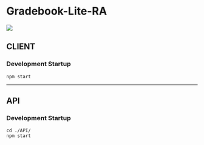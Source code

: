 # Gradebook-Lite-RA
![](https://codebuild.us-east-1.amazonaws.com/badges?uuid=eyJlbmNyeXB0ZWREYXRhIjoiMloxek5iaVY1c3hjMFk0ZGtJaWFzaXAyd0NJTUY3VnJ5K2ZnUDJOVG1PTkVSN2ZqUm5tSHQ2TFpRNkdObGRmQjR0M3pSTnlNc0ZKU3ZoMG1BWG53a3NjPSIsIml2UGFyYW1ldGVyU3BlYyI6IjBUSHR0ZkdsUWZ2M0h6UDciLCJtYXRlcmlhbFNldFNlcmlhbCI6MX0%3D&branch=main)
## CLIENT

### Development Startup

```shell
npm start
```

---

## API

### Development Startup

```shell
cd ./API/
npm start
```

